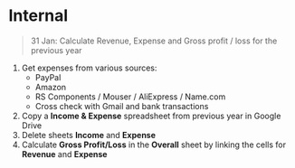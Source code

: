 # Internal

> 31 Jan: Calculate Revenue, Expense and Gross profit / loss for the previous year

1. Get expenses from various sources:
    - PayPal
    - Amazon
    - RS Components / Mouser / AliExpress / Name.com
    - Cross check with Gmail and bank transactions
1. Copy a **Income & Expense** spreadsheet from previous year in Google Drive
1. Delete sheets **Income** and **Expense**
1. Calculate **Gross Profit/Loss** in the **Overall** sheet by linking the cells for **Revenue** and **Expense**
